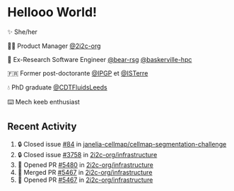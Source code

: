 # Hellooo World!

✨ She/her

👩‍💻 Product Manager [@2i2c-org](https://2i2c.org/)

🐻 Ex-Research Software Engineer [@bear-rsg](https://github.com/bear-rsg) [@baskerville-hpc](https://github.com/baskerville-hpc) 

🇫🇷 Former post-doctorante [@IPGP](https://github.com/IPGP) et [@ISTerre](https://www.isterre.fr/) 

💧 PhD graduate [@CDTFluidsLeeds](https://fluid-dynamics.leeds.ac.uk/) 

⌨️ Mech keeb enthusiast 

## Recent Activity 

<!--START_SECTION:activity-->
1. 🔒 Closed issue [#84](https://github.com/janelia-cellmap/cellmap-segmentation-challenge/issues/84) in [janelia-cellmap/cellmap-segmentation-challenge](https://github.com/janelia-cellmap/cellmap-segmentation-challenge)
2. 🔒 Closed issue [#3758](https://github.com/2i2c-org/infrastructure/issues/3758) in [2i2c-org/infrastructure](https://github.com/2i2c-org/infrastructure)
3. 💪 Opened PR [#5480](https://github.com/2i2c-org/infrastructure/pull/5480) in [2i2c-org/infrastructure](https://github.com/2i2c-org/infrastructure)
4. 🎉 Merged PR [#5467](https://github.com/2i2c-org/infrastructure/pull/5467) in [2i2c-org/infrastructure](https://github.com/2i2c-org/infrastructure)
5. 💪 Opened PR [#5467](https://github.com/2i2c-org/infrastructure/pull/5467) in [2i2c-org/infrastructure](https://github.com/2i2c-org/infrastructure)
<!--END_SECTION:activity-->

